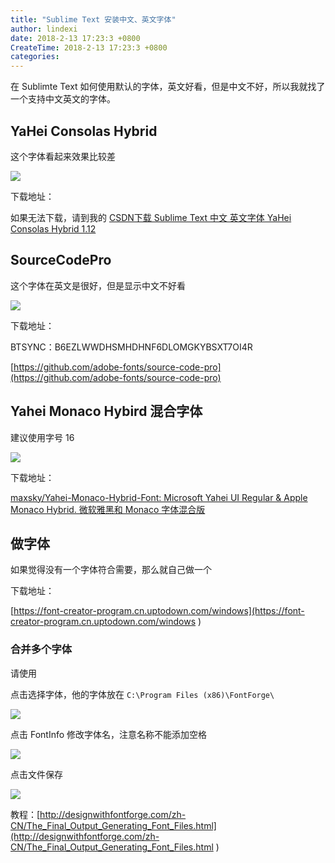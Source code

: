 ```yaml
---
title: "Sublime Text 安装中文、英文字体"
author: lindexi
date: 2018-2-13 17:23:3 +0800
CreateTime: 2018-2-13 17:23:3 +0800
categories: 
---
```


在 Sublimte Text 如何使用默认的字体，英文好看，但是中文不好，所以我就找了一个支持中文英文的字体。

<!--more-->


<!-- csdn -->

## YaHei Consolas Hybrid

这个字体看起来效果比较差

![](http://7xqpl8.com1.z0.glb.clouddn.com/34fdad35-5dfe-a75b-2b4b-8c5e313038e2%2F201812091421.jpg)

下载地址：

如果无法下载，请到我的 [CSDN下载 Sublime Text 中文 英文字体 YaHei Consolas Hybrid 1.12](http://download.csdn.net/download/lindexi_gd/10215113 )

## SourceCodePro

这个字体在英文是很好，但是显示中文不好看

![](http://7xqpl8.com1.z0.glb.clouddn.com/AwCCAwMAItoFAMV%2BBQA28wYAAQAEAK4%2BAQBmQwIAaOgJAOjZ%2F201732412392.jpg)

下载地址：

BTSYNC：B6EZLWWDHSMHDHNF6DLOMGKYBSXT7OI4R

[https://github.com/adobe-fonts/source-code-pro](https://github.com/adobe-fonts/source-code-pro)

## Yahei Monaco Hybird 混合字体

建议使用字号 16 

![](http://7xqpl8.com1.z0.glb.clouddn.com/34fdad35-5dfe-a75b-2b4b-8c5e313038e2%2F201812095947.jpg)

下载地址：

[maxsky/Yahei-Monaco-Hybrid-Font: Microsoft Yahei UI Regular & Apple Monaco Hybrid. 微软雅黑和 Monaco 字体混合版](https://github.com/maxsky/Yahei-Monaco-Hybrid-Font )

## 做字体

如果觉得没有一个字体符合需要，那么就自己做一个

下载地址：

[https://font-creator-program.cn.uptodown.com/windows](https://font-creator-program.cn.uptodown.com/windows )

### 合并多个字体

请使用

点击选择字体，他的字体放在  `C:\Program Files (x86)\FontForge\`

![](http://7xqpl8.com1.z0.glb.clouddn.com/34fdad35-5dfe-a75b-2b4b-8c5e313038e2%2F201812093732.jpg)

点击 FontInfo 修改字体名，注意名称不能添加空格

![](http://7xqpl8.com1.z0.glb.clouddn.com/34fdad35-5dfe-a75b-2b4b-8c5e313038e2%2F201812094548.jpg)

点击文件保存

![](http://7xqpl8.com1.z0.glb.clouddn.com/34fdad35-5dfe-a75b-2b4b-8c5e313038e2%2F201812093945.jpg)

教程：[http://designwithfontforge.com/zh-CN/The_Final_Output_Generating_Font_Files.html](http://designwithfontforge.com/zh-CN/The_Final_Output_Generating_Font_Files.html )

